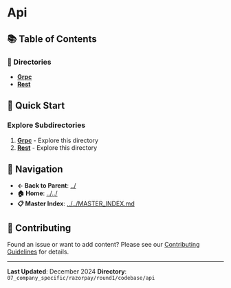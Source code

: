 # Api

## 📚 Table of Contents

### 📁 Directories

- **[Grpc](grpc/)**
- **[Rest](rest/)**

## 🚀 Quick Start

### Explore Subdirectories
1. **[Grpc](grpc/)** - Explore this directory
1. **[Rest](rest/)** - Explore this directory

## 🔗 Navigation

- **← Back to Parent**: [../](../)
- **🏠 Home**: [../../](../..)
- **📋 Master Index**: [../../MASTER_INDEX.md](../../../../../..MASTER_INDEX.md)

## 🤝 Contributing

Found an issue or want to add content? Please see our [Contributing Guidelines](../../../../../CONTRIBUTING.md) for details.

---

**Last Updated**: December 2024
**Directory**: `07_company_specific/razorpay/round1/codebase/api`

